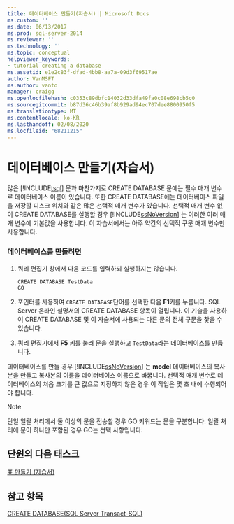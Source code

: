 ```yaml
---
title: 데이터베이스 만들기(자습서) | Microsoft Docs
ms.custom: ''
ms.date: 06/13/2017
ms.prod: sql-server-2014
ms.reviewer: ''
ms.technology: ''
ms.topic: conceptual
helpviewer_keywords:
- tutorial creating a database
ms.assetid: e1e2c83f-dfad-4bb8-aa7a-09d3f69517ae
author: VanMSFT
ms.author: vanto
manager: craigg
ms.openlocfilehash: c0353c89dbfc14032d33dfa49fa0c08e698cb5c0
ms.sourcegitcommit: b87d36c46b39af8b929ad94ec707dee8800950f5
ms.translationtype: MT
ms.contentlocale: ko-KR
ms.lasthandoff: 02/08/2020
ms.locfileid: "68211215"
---
```

# <a name="creating-a-database-tutorial"></a>데이터베이스 만들기(자습서)
  많은 [!INCLUDE[tsql](../includes/tsql-md.md)] 문과 마찬가지로 CREATE DATABASE 문에는 필수 매개 변수로 데이터베이스 이름이 있습니다. 또한 CREATE DATABASE에는 데이터베이스 파일을 저장할 디스크 위치와 같은 많은 선택적 매개 변수가 있습니다. 선택적 매개 변수 없이 CREATE DATABASE를 실행할 경우 [!INCLUDE[ssNoVersion](../includes/ssnoversion-md.md)] 는 이러한 여러 매개 변수에 기본값을 사용합니다. 이 자습서에서는 아주 약간의 선택적 구문 매개 변수만 사용합니다.  
  
### <a name="to-create-a-database"></a>데이터베이스를 만들려면  
  
1.  쿼리 편집기 창에서 다음 코드를 입력하되 실행하지는 않습니다.  
  
    ```  
    CREATE DATABASE TestData  
    GO  
    ```  
  
2.  포인터를 사용하여 `CREATE DATABASE`단어를 선택한 다음 **F1**키를 누릅니다. SQL Server 온라인 설명서의 CREATE DATABASE 항목이 열립니다. 이 기술을 사용하여 CREATE DATABASE 및 이 자습서에 사용되는 다른 문의 전체 구문을 찾을 수 있습니다.  
  
3.  쿼리 편집기에서 **F5** 키를 눌러 문을 실행하고 `TestData`라는 데이터베이스를 만듭니다.  
  
 데이터베이스를 만들 경우 [!INCLUDE[ssNoVersion](../includes/ssnoversion-md.md)] 는 **model** 데이터베이스의 복사본을 만들고 복사본의 이름을 데이터베이스 이름으로 바꿉니다. 선택적 매개 변수로 데이터베이스의 처음 크기를 큰 값으로 지정하지 않은 경우 이 작업은 몇 초 내에 수행되어야 합니다.  
  
> [!NOTE]  
>  단일 일괄 처리에서 둘 이상의 문을 전송할 경우 GO 키워드는 문을 구분합니다. 일괄 처리에 문이 하나만 포함된 경우 GO는 선택 사항입니다.  
  
## <a name="next-task-in-lesson"></a>단원의 다음 태스크  
 [표 만들기 &#40;자습서&#41;](lesson-1-2-creating-a-table.md)  
  
## <a name="see-also"></a>참고 항목  
 [CREATE DATABASE&#40;SQL Server Transact-SQL&#41;](/sql/t-sql/statements/create-database-sql-server-transact-sql)  
  
  
